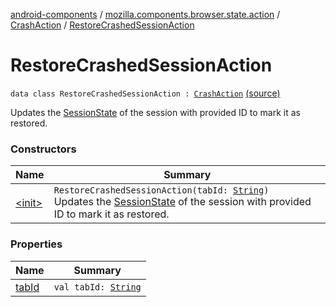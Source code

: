 [android-components](../../../index.md) / [mozilla.components.browser.state.action](../../index.md) / [CrashAction](../index.md) / [RestoreCrashedSessionAction](./index.md)

# RestoreCrashedSessionAction

`data class RestoreCrashedSessionAction : `[`CrashAction`](../index.md) [(source)](https://github.com/mozilla-mobile/android-components/blob/master/components/browser/state/src/main/java/mozilla/components/browser/state/action/BrowserAction.kt#L586)

Updates the [SessionState](../../../mozilla.components.browser.state.state/-session-state/index.md) of the session with provided ID to mark it as restored.

### Constructors

| Name | Summary |
|---|---|
| [&lt;init&gt;](-init-.md) | `RestoreCrashedSessionAction(tabId: `[`String`](https://kotlinlang.org/api/latest/jvm/stdlib/kotlin/-string/index.html)`)`<br>Updates the [SessionState](../../../mozilla.components.browser.state.state/-session-state/index.md) of the session with provided ID to mark it as restored. |

### Properties

| Name | Summary |
|---|---|
| [tabId](tab-id.md) | `val tabId: `[`String`](https://kotlinlang.org/api/latest/jvm/stdlib/kotlin/-string/index.html) |
